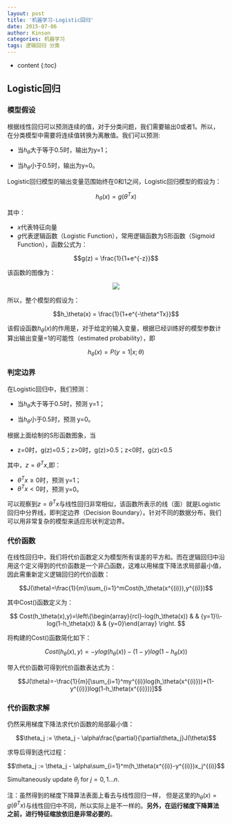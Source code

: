 ```yaml
---
layout: post
title: '机器学习-Logistic回归'
date: 2015-07-06
author: Kinson
categories: 机器学习
tags: 逻辑回归 分类
---
```


* content
{:toc}

## Logistic回归

### 模型假设

根据线性回归可以预测连续的值，对于分类问题，我们需要输出0或者1。所以，在分类模型中需要将连续值转换为离散值。我们可以预测:

- 当$h_\theta$大于等于0.5时，输出为y=1；

- 当$h_\theta$小于0.5时，输出为y=0。

Logistic回归模型的输出变量范围始终在0和1之间，Logistic回归模型的假设为：

$$h_\theta(x) = g(\theta^Tx)$$

其中：

- $x$代表特征向量
- $g$代表逻辑函数（Logistic Function），常用逻辑函数为S形函数（Sigmoid Function），函数公式为：

$$g(z) = \frac{1}{1+e^{-z}}$$

该函数的图像为：

<div align="center"><img src="https://dn-kinson.qbox.me/ML/logistic/sigmoid.jpg" /><br /></div>

所以，整个模型的假设为：

$$h_\theta(x) = \frac{1}{1+e^{-\theta^Tx}}$$

该假设函数$h_\theta(x)$的作用是，对于给定的输入变量，根据已经训练好的模型参数计算出输出变量=1的可能性（estimated probability），即

$$h_\theta(x)=P(y=1|x;\theta)$$

### 判定边界

在Logistic回归中，我们预测：

- 当$h_\theta$大于等于0.5时，预测 y=1；

- 当$h_\theta$小于0.5时，预测 y=0。
 
根据上面绘制的S形函数图象，当

- z=0时，g(z)=0.5；z>0时，g(z)>0.5；z<0时，g(z)<0.5

其中，$z=\theta^Tx$,即：

- $\theta^Tx \geq 0$时，预测 y=1；
- $\theta^Tx < 0$时，预测 y=0。

可以观察到$z=\theta^Tx$与线性回归非常相似，该函数所表示的线（面）就是Logistic回归中分界线，即判定边界（Decision Boundary）。针对不同的数据分布，我们可以用非常复杂的模型来适应形状判定边界。

### 代价函数

在线性回归中，我们将代价函数定义为模型所有误差的平方和。而在逻辑回归中沿用这个定义得到的代价函数是一个非凸函数，这难以用梯度下降法求局部最小值，因此需重新定义逻辑回归的代价函数：

$$J(\theta)=\frac{1}{m}\sum_{i=1}^mCost(h_\theta(x^{(i)}),y^{(i)})$$

其中Cost()函数定义为：

$$ Cost(h_\theta(x),y)=\left\{\begin{array}{rcl}-log(h_\theta(x))       &      & {y=1}\\-log(1-h_\theta(x))     &      & {y=0}\end{array} \right. $$

将构建的Cost()函数简化如下：

$$Cost(h_\theta(x),y) = -ylog(h_\theta(x))-(1-y)log(1-h_\theta(x))$$

带入代价函数可得到代价函数表达式为：

$$J(\theta)=-\frac{1}{m}[\sum_{i=1}^my^{(i)}log(h_\theta(x^{(i)}))+(1-y^{(i)})log(1-h_\theta(x^{(i)}))]$$

### 代价函数求解

仍然采用梯度下降法求代价函数的局部最小值：

$$\theta_j := \theta_j - \alpha\frac{\partial}{\partial\theta_j}J(\theta)$$

求导后得到迭代过程：

$$\theta_j := \theta_j - \alpha\sum_{i=1}^m(h_\theta(x^{(i)}-y^{(i)})x_j^{(i)}$$

Simultaneously update $\theta_j$ for $j=0,1…n$.

注：虽然得到的梯度下降算法表面上看去与线性回归一样， 但是这里的$h_\theta(x)=g(\theta^Tx)$与线性回归中不同，所以实际上是不一样的。**另外，在运行梯度下降算法之前，进行特征缩放依旧是非常必要的**。
